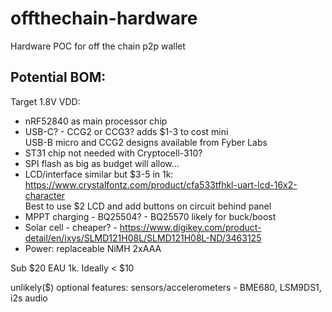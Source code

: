 # offthechain-hardware
Hardware POC for off the chain p2p wallet

Potential BOM:
-----------------------
Target 1.8V VDD:  
* nRF52840 as main processor chip
* USB-C? - CCG2 or CCG3? adds $1-3 to cost mini  
  USB-B micro and CCG2 designs available from Fyber Labs
* ST31 chip not needed with Cryptocell-310?
* SPI flash as big as budget will allow...
* LCD/interface similar but $3-5 in 1k: https://www.crystalfontz.com/product/cfa533tfhkl-uart-lcd-16x2-character  
    Best to use $2 LCD and add buttons on circuit behind panel
* MPPT charging - BQ25504? - BQ25570 likely for buck/boost
* Solar cell - cheaper? - https://www.digikey.com/product-detail/en/ixys/SLMD121H08L/SLMD121H08L-ND/3463125
* Power: replaceable NiMH 2xAAA  

Sub $20 EAU 1k.  Ideally < $10

unlikely($) optional features: sensors/accelerometers - BME680, LSM9DS1, i2s audio
